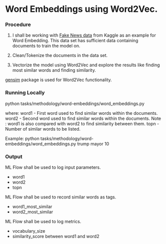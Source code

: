 # Word Embeddings using Word2Vec.

### Procedure

1) I shall be working with [Fake News data](https://www.kaggle.com/mrisdal/fake-news)
from Kaggle as an example for Word Embedding.
This data set has sufficient data containing documents to train the model on.

2) Clean/Tokenize the documents in the data set.

3) Vectorize the model using Word2Vec and explore the results like finding most similar
words and finding similarity.

[gensim](https://radimrehurek.com/gensim/) package is used for Word2Vec functionality.

### Running Locally

python tasks/methodology/word-embeddings/word_embeddings.py <word1> <word2>
<topn>

where:
word1 - First word used to find similar words within the documents.
word2 - Second word used to find similar words within the documents.
Note : word1 is also compared with word2 to find similarity between them.
topn - Number of similar words to be listed.

Example:
python tasks/methodology/word-embeddings/word_embeddings.py trump mayor 10

### Output
ML Flow shall be used to log input parameters.
* word1
* word2
* topn

ML Flow shall be used to record similar words as tags.
* word1_most_similar
* word2_most_similar

ML Flow shall be used to log metrics.
* vocabulary_size
* similarity_score between word1 and word2


